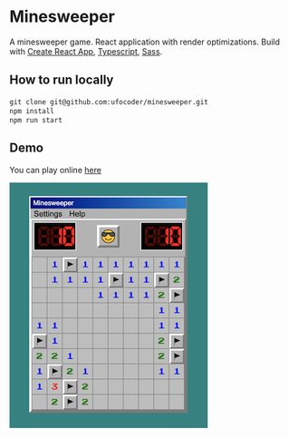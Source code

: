 # Minesweeper

A minesweeper game. React application with render optimizations.
Build with [Create React App](https://github.com/facebook/create-react-app), [Typescript](https://www.typescriptlang.org/), [Sass](https://sass-lang.com/). 

## How to run locally

```
git clone git@github.com:ufocoder/minesweeper.git
npm install
npm run start
```

## Demo

You can play online [here](https://minesweeper.ufocoder.vercel.app/)

![](./screenshot.png)
